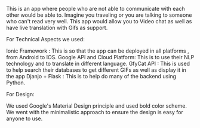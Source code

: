 This is an app where people who are not able to communicate with each other would be able to. Imagine you traveling or you are talking to someone who can't read very well. This app would allow you to Video chat as well as have live translation with Gifs as support.

For Technical Aspects we used:

Ionic Framework : This is so that the app can be deployed in all platforms , from Android to IOS. Google API and Cloud Platform: This is to use their NLP technology and to translate in different language. GfyCat API : This is used to help search their databases to get different GIFs as well as display it in the app Djanjo + Flask : This is to help do many of the backend using Python.

For Design:

We used Google's Material Design principle and used bold color scheme. We went with the minimalistic approach to ensure the design is easy for anyone to use.
